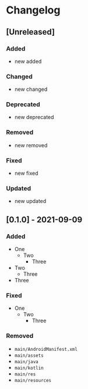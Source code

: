 # Changelog

## [Unreleased]

### Added

- new added

### Changed

- new changed

### Deprecated

- new deprecated

### Removed

- new removed

### Fixed

- new fixed

### Updated

- new updated

## [0.1.0] - 2021-09-09

### Added

- One
    - Two
        - Three
- Two
    - Three
- Three

### Fixed

- One
    - Two
        - Three

### Removed

- `main/AndroidManifest.xml`
- `main/assets`
- `main/java`
- `main/kotlin`
- `main/res`
- `main/resources`
